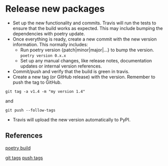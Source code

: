 # Release new packages 

- Set up the new functionality and commits. Travis will run the tests to ensure that the build works as expected. This may include bumping the dependencies with poetry update.
- Once everything is ready, create a new commit with the new version information. This normally includes:
    - Run poetry version {patch|minor|major|...} to bump the version. 
    ```poetry version 0.x.x```
    - Set up any manual changes, like release notes, documentation updates or internal version references.
- Commit/push and verify that the build is green in travis.
- Create a new tag (or GitHub release) with the version. Remember to push the tag to GitHub.

```git tag -a v1.4 -m "my version 1.4"```

and 

```git push --follow-tags```

- Travis will upload the new version automatically to PyPI.


## References
[poetry build](https://wrongsideofmemphis.com/2018/10/28/package-and-deploy-a-python-module-in-pypi-with-poetry-tox-and-travis/)

[git tags](https://git-scm.com/book/en/v2/Git-Basics-Tagging) 
[push tags](https://stackoverflow.com/questions/5195859/how-do-you-push-a-tag-to-a-remote-repository-using-git)
